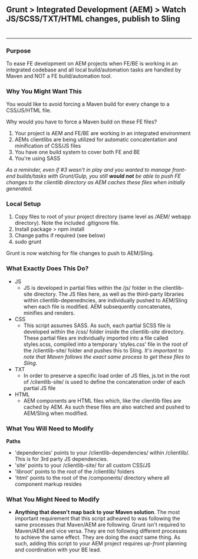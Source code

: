 
## Grunt > Integrated Development (AEM) > Watch JS/SCSS/TXT/HTML changes, publish to Sling
# 
***
### Purpose
To ease FE development on AEM projects when FE/BE is working in an integrated codebase and all local build/automation tasks are handled by Maven and NOT a FE build/automation tool.

### Why You Might Want This
You would like to avoid forcing a Maven build for every change to a CSS/JS/HTML file.

Why would you have to force a Maven build on these FE files?

1. Your project is AEM and FE/BE are working in an integrated environment
2. AEMs clientlibs are being utilized for automatic concatentation and minification of CSS/JS files
3. You have one build system to cover both FE and BE
4. You're using SASS

_As a reminder, even if #3 wasn't in play and you wanted to manage front-end builds/tasks with Grunt/Gulp, you still **would not** be able to push FE changes to the clientlib directory as AEM caches these files when initially generated._

### Local Setup

1. Copy files to root of your project directory (same level as /AEM/ webapp directory). Note the included .gitignore file.
2. Install package > npm install
3. Change paths if required (see below)
4. sudo grunt

Grunt is now watching for file changes to push to AEM/Sling.

### What Exactly Does This Do?
* JS
	* JS is developed in partial files within the /js/ folder in the clientlib-site directory. The JS files here, as well as the third-party libraries within clientlib-depenedncies, are individually pushed to AEM/Sling when each file is modified. AEM subsequently concatenates, minifies and renders.
* CSS
	* This script assumes SASS. As such, each partial SCSS file is developed within the /css/ folder inside the clientlib-site directory. These partial files are individually imported into a file called styles.scss, compiled into a temporary 'styles.css' file in the root of the /clientlib-site/ folder and pushes this to Sling. _It's important to note that Maven follows the exact same process to get these files to Sling._
* TXT
	* In order to preserve a specific load order of JS files, js.txt in the root of /clientlib-site/ is used to define the concatenation order of each partial JS file
* HTML
	* AEM components are HTML files which, like the clientlib files are cached by AEM. As such these files are also watched and pushed to AEM/Sling when modified.

### What You Will Need to Modify
**Paths**
* 'dependencies' points to your /clientlib-dependencies/ within /clientlib/. This is for 3rd party JS dependencies.
* 'site' points to your /clientlib-site/ for all custom CSS/JS
* 'libroot' points to the root of the /clientlib/ folders
* 'html' points to the root of the /components/ directory where all component markup resides

### What You Might Need to Modify
* **Anything that doesn't map back to your Maven solution**. The most important requirement that this script adheared to was following the same processes that Maven/AEM are following. Grunt isn't required to Maven/AEM and vice versa. They are not following different processes to achieve the same effect. They are doing the _exact_ same thing. As such, adding this script to your AEM project requires _up-front_ planning and coordination with your BE lead.

